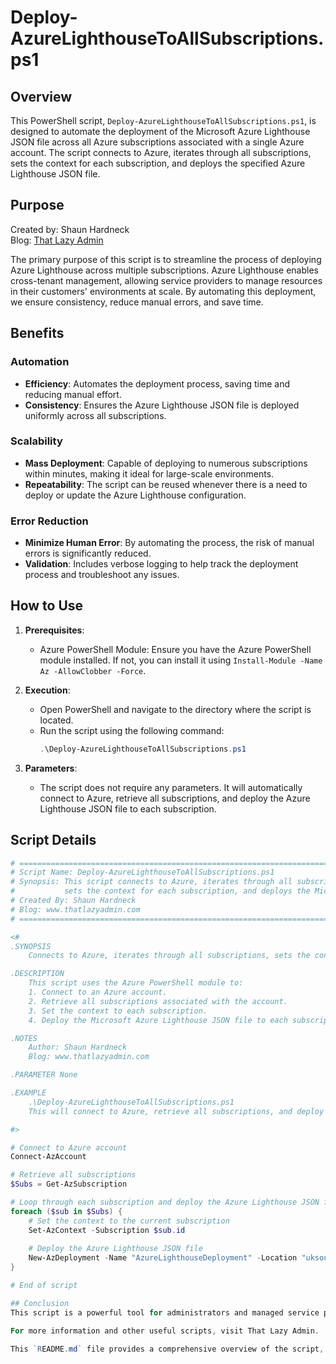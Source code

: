 # Deploy-AzureLighthouseToAllSubscriptions.ps1

## Overview

This PowerShell script, `Deploy-AzureLighthouseToAllSubscriptions.ps1`, is designed to automate the deployment of the Microsoft Azure Lighthouse JSON file across all Azure subscriptions associated with a single Azure account. The script connects to Azure, iterates through all subscriptions, sets the context for each subscription, and deploys the specified Azure Lighthouse JSON file.

## Purpose

Created by: Shaun Hardneck  
Blog: [That Lazy Admin](https://www.thatlazyadmin.com)

The primary purpose of this script is to streamline the process of deploying Azure Lighthouse across multiple subscriptions. Azure Lighthouse enables cross-tenant management, allowing service providers to manage resources in their customers' environments at scale. By automating this deployment, we ensure consistency, reduce manual errors, and save time.

## Benefits

### Automation

- **Efficiency**: Automates the deployment process, saving time and reducing manual effort.
- **Consistency**: Ensures the Azure Lighthouse JSON file is deployed uniformly across all subscriptions.

### Scalability

- **Mass Deployment**: Capable of deploying to numerous subscriptions within minutes, making it ideal for large-scale environments.
- **Repeatability**: The script can be reused whenever there is a need to deploy or update the Azure Lighthouse configuration.

### Error Reduction

- **Minimize Human Error**: By automating the process, the risk of manual errors is significantly reduced.
- **Validation**: Includes verbose logging to help track the deployment process and troubleshoot any issues.

## How to Use

1. **Prerequisites**:
   - Azure PowerShell Module: Ensure you have the Azure PowerShell module installed. If not, you can install it using `Install-Module -Name Az -AllowClobber -Force`.

2. **Execution**:
   - Open PowerShell and navigate to the directory where the script is located.
   - Run the script using the following command:
     ```powershell
     .\Deploy-AzureLighthouseToAllSubscriptions.ps1
     ```

3. **Parameters**:
   - The script does not require any parameters. It will automatically connect to Azure, retrieve all subscriptions, and deploy the Azure Lighthouse JSON file to each subscription.

## Script Details

```powershell
# ==============================================================================
# Script Name: Deploy-AzureLighthouseToAllSubscriptions.ps1
# Synopsis: This script connects to Azure, iterates through all subscriptions, 
#           sets the context for each subscription, and deploys the Microsoft Azure Lighthouse JSON file.
# Created By: Shaun Hardneck
# Blog: www.thatlazyadmin.com
# ==============================================================================

<#
.SYNOPSIS
    Connects to Azure, iterates through all subscriptions, sets the context for each subscription, and deploys the Microsoft Azure Lighthouse JSON file.

.DESCRIPTION
    This script uses the Azure PowerShell module to:
    1. Connect to an Azure account.
    2. Retrieve all subscriptions associated with the account.
    3. Set the context to each subscription.
    4. Deploy the Microsoft Azure Lighthouse JSON file to each subscription.

.NOTES
    Author: Shaun Hardneck
    Blog: www.thatlazyadmin.com

.PARAMETER None

.EXAMPLE
    .\Deploy-AzureLighthouseToAllSubscriptions.ps1
    This will connect to Azure, retrieve all subscriptions, and deploy the specified Azure Lighthouse JSON file to each subscription.

#>

# Connect to Azure account
Connect-AzAccount

# Retrieve all subscriptions
$Subs = Get-AzSubscription

# Loop through each subscription and deploy the Azure Lighthouse JSON file
foreach ($sub in $Subs) {
    # Set the context to the current subscription
    Set-AzContext -Subscription $sub.id
    
    # Deploy the Azure Lighthouse JSON file
    New-AzDeployment -Name "AzureLighthouseDeployment" -Location "uksouth" -TemplateFile "AzureLighthouse.json" -Verbose
}

# End of script

## Conclusion
This script is a powerful tool for administrators and managed service providers who need to deploy Azure Lighthouse configurations across multiple subscriptions efficiently. By leveraging automation, this script ensures a consistent and error-free deployment process, enhancing operational efficiency and scalability.

For more information and other useful scripts, visit That Lazy Admin.

This `README.md` file provides a comprehensive overview of the script, its purpose, benefits, usage instructions, and the actual script details. It is designed to help users understand the importance and functionality of the script quickly.

